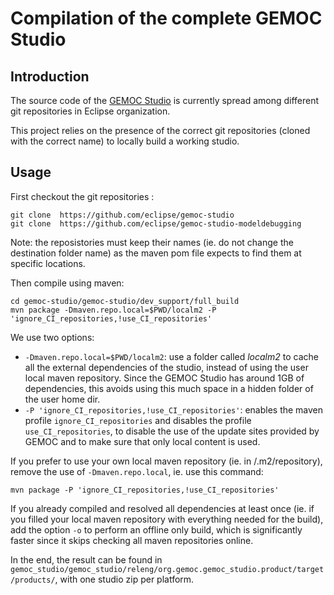 # Compilation of the complete GEMOC Studio

## Introduction

The source code of the [GEMOC Studio](http://gemoc.org/studio/) is currently spread among different git repositories in Eclipse organization.

This project relies on the presence of the correct git repositories (cloned with the correct name) to locally build a working studio.


## Usage

First checkout the git repositories :

~~~
git clone  https://github.com/eclipse/gemoc-studio
git clone  https://github.com/eclipse/gemoc-studio-modeldebugging
~~~

Note: the reposistories must keep their names (ie. do not change the destination folder name) as the maven pom file expects to find them at specific locations.

Then compile using maven:

~~~
cd gemoc-studio/gemoc-studio/dev_support/full_build
mvn package -Dmaven.repo.local=$PWD/localm2 -P 'ignore_CI_repositories,!use_CI_repositories'
~~~

We use two options:

- `-Dmaven.repo.local=$PWD/localm2`: use a folder called *localm2* to cache all the external dependencies of the studio, instead of using the user local maven repository. Since the GEMOC Studio has around 1GB of dependencies, this avoids using this much space in a hidden folder of the user home dir.
- `-P 'ignore_CI_repositories,!use_CI_repositories'`: enables the maven profile `ignore_CI_repositories` and disables the profile `use_CI_repositories`, to disable the use of the update sites provided by GEMOC and to make sure that only local content is used.

If you prefer to use your own local maven repository (ie. in <HOME>/.m2/repository), remove the use of `-Dmaven.repo.local`, ie. use this command:

~~~
mvn package -P 'ignore_CI_repositories,!use_CI_repositories'
~~~

If you already compiled and resolved all dependencies at least once (ie. if you filled your local maven repository with everything needed for the build), add the option `-o` to perform an offline only build, which is significantly faster since it skips checking all maven repositories online. 

In the end, the result can be found in `gemoc_studio/gemoc_studio/releng/org.gemoc.gemoc_studio.product/target/products/`, with one studio zip per platform.
